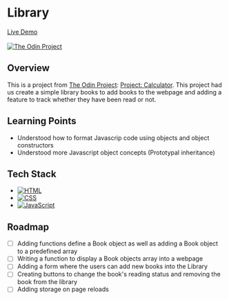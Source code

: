 # Library

[Live Demo](https://johnferrancol.github.io/library/)<br/><br/>
[![The Odin Project](https://img.shields.io/badge/The%20Odin%20Project-A9792B?logo=theodinproject&logoColor=fff)](#)

## Overview

This is a project from [The Odin Project](https://theodinproject.com): [Project: Calculator](https://www.theodinproject.com/lessons/node-path-javascript-library). This project had us create a simple library books to add books to the webpage and adding a feature to track whether they have been read or not.

## Learning Points

- Understood how to format Javascrip code using objects and object constructors
- Understood more Javascript object concepts (Prototypal inheritance)

## Tech Stack

- [![HTML](https://img.shields.io/badge/HTML-%23E34F26.svg?logo=html5&logoColor=white)](#)
- [![CSS](https://img.shields.io/badge/CSS-1572B6?logo=css3&logoColor=fff)](#)
- [![JavaScript](https://img.shields.io/badge/JavaScript-F7DF1E?logo=javascript&logoColor=000)](#)

## Roadmap

- [ ] Adding functions define a Book object as well as adding a Book object to a predefined array
- [ ] Writing a function to display a Book objects array into a webpage
- [ ] Adding a form where the users can add new books into the Library
- [ ] Creating buttons to change the book's reading status and removing the book from the library
- [ ] Adding storage on page reloads
